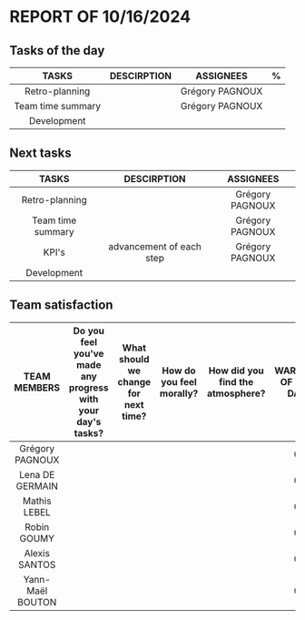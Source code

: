 # REPORT OF 10/16/2024

## Tasks of the day

| TASKS | DESCIRPTION | ASSIGNEES | % |
| :-: | :-: | :-: | :-: |
| Retro-planning |  | Grégory PAGNOUX |  |
| Team time summary |  | Grégory PAGNOUX |  |
| Development |  |  |  |

## Next tasks

| TASKS | DESCIRPTION | ASSIGNEES |
| :-: | :-: | :-: |
| Retro-planning |  | Grégory PAGNOUX |
| Team time summary |  | Grégory PAGNOUX |
| KPI's | advancement of each step | Grégory PAGNOUX |
| Development |  |  |

## Team satisfaction

| TEAM MEMBERS | Do you feel you've made any progress with your day's tasks? | What should we change for next time? | How do you feel morally? | How did you find the atmosphere? | WARNING OF THE DAY | TOTAL WARNINGS |
| :-: | :-: | :-: | :-: | :-: | :-: | :-: |
| Grégory PAGNOUX |  |  |  |  | 0 | 0 |
| Lena DE GERMAIN |  |  |  |  | 0 | 0 |
| Mathis LEBEL |  |  |  |  | 0 | 0 |
| Robin GOUMY |  |  |  |  | 0 | 0 |
| Alexis SANTOS |  |  |  |  | 0 | 0 |
| Yann-Maël BOUTON |  |  |  |  | 0 | 0 |
